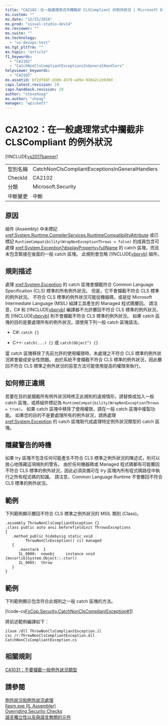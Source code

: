 ```yaml
---
title: "CA2102：在一般處理常式中攔截非 CLSCompliant 的例外狀況 | Microsoft Docs"
ms.custom: ""
ms.date: "12/15/2016"
ms.prod: "visual-studio-dev14"
ms.reviewer: ""
ms.suite: ""
ms.technology: 
  - "vs-devops-test"
ms.tgt_pltfrm: ""
ms.topic: "article"
f1_keywords: 
  - "CA2102"
  - "CatchNonClsCompliantExceptionsInGeneralHandlers"
helpviewer_keywords: 
  - "CA2102"
ms.assetid: bf2df68f-d386-4379-ad9e-930a2c2e930d
caps.latest.revision: 19
caps.handback.revision: 19
author: "stevehoag"
ms.author: "shoag"
manager: "wpickett"
---
```

# CA2102：在一般處理常式中攔截非 CLSCompliant 的例外狀況
[!INCLUDE[vs2017banner](../code-quality/includes/vs2017banner.md)]

|||  
|-|-|  
|型別名稱|CatchNonClsCompliantExceptionsInGeneralHandlers|  
|CheckId|CA2102|  
|分類|Microsoft.Security|  
|中斷變更|中斷|  
  
## 原因  
 組件 \(Assembly\) 中未標記 <xref:System.Runtime.CompilerServices.RuntimeCompatibilityAttribute> 或已標記 `RuntimeCompatibility(WrapNonExceptionThrows = false)` 的成員包含可處理 <xref:System.Exception?displayProperty=fullName> 的 catch 區塊，而且未包含緊接在後面的一般 catch 區塊。  此規則會忽略 [!INCLUDE[vbprvb](../code-quality/includes/vbprvb_md.md)] 組件。  
  
## 規則描述  
 處理 <xref:System.Exception> 的 catch 區塊會攔截符合 Common Language Specification \(CLS\) 標準的所有例外狀況。  但是，它不會攔截不符合 CLS 標準的例外狀況。  不符合 CLS 標準的例外狀況可能從機器碼，或是從 Microsoft Intermediate Language \(MSIL\) 組譯工具產生的 Managed 程式碼擲回。  請注意，C\# 和 [!INCLUDE[vbprvb](../code-quality/includes/vbprvb_md.md)] 編譯器不允許擲回不符合 CLS 標準的例外狀況，而 [!INCLUDE[vbprvb](../code-quality/includes/vbprvb_md.md)] 則不會攔截不符合 CLS 標準的例外狀況。  如果 catch 區塊的目的是要處理所有的例外狀況，請使用下列一般 catch 區塊語法。  
  
-   C\#: `catch {}`  
  
-   C\+\+: `catch(...) {}` 或 `catch(Object^) {}`  
  
 當 catch 區塊移除了先前允許的使用權限時，未處理之不符合 CLS 標準的例外狀況將會變成安全性問題。  由於系統不會攔截不符合 CLS 標準的例外狀況，因此擲回不符合 CLS 標準之例外狀況的惡意方法可能使用提高的權限來執行。  
  
## 如何修正違規  
 若要在目的是攔截所有例外狀況時修正此規則的違規情形，請替換或加入一般 catch 區塊，或將組件標記為 `RuntimeCompatibility(WrapNonExceptionThrows = true)`。  如果 catch 區塊中移除了使用權限，請在一般 catch 區塊中複製功能。  如果您的目的不是要處理所有的例外狀況，請將處理 <xref:System.Exception> 的 catch 區塊取代成處理特定例外狀況類型的 catch 區塊。  
  
## 隱藏警告的時機  
 如果 try 區塊不包含任何可能產生不符合 CLS 標準之例外狀況的陳述式，則可以放心地隱藏這項規則的警告。  由於任何機器碼或 Managed 程式碼都有可能擲回不符合 CLS 標準的例外狀況，因此必須具備可在 try 區塊內所有程式碼路徑中執行之所有程式碼的知識。  請注意，Common Language Runtime 不會擲回不符合 CLS 標準的例外狀況。  
  
## 範例  
 下列範例顯示擲回不符合 CLS 標準之例外狀況的 MSIL 類別 \(Class\)。  
  
```  
.assembly ThrowNonClsCompliantException {}  
.class public auto ansi beforefieldinit ThrowsExceptions  
{  
   .method public hidebysig static void  
         ThrowNonClsException() cil managed  
   {  
      .maxstack  1  
      IL_0000:  newobj     instance void [mscorlib]System.Object::.ctor()  
      IL_0005:  throw  
   }  
}  
```  
  
## 範例  
 下列範例顯示包含符合此規則之一般 catch 區塊的方法。  
  
 [!code-cs[FxCop.Security.CatchNonClsCompliantException#1](../code-quality/codesnippet/CSharp/ca2102-catch-non-clscompliant-exceptions-in-general-handlers_1.cs)]  
  
 將前述範例編譯如下：  
  
```  
ilasm /dll ThrowNonClsCompliantException.il  
csc /r:ThrowNonClsCompliantException.dll CatchNonClsCompliantException.cs  
```  
  
## 相關規則  
 [CA1031：不要攔截一般例外狀況類型](../Topic/CA1031:%20Do%20not%20catch%20general%20exception%20types.md)  
  
## 請參閱  
 [例外狀況和例外狀況處理](/dotnet/csharp/programming-guide/exceptions/exceptions-and-exception-handling)   
 [Ilasm.exe \(IL Assembler\)](../Topic/Ilasm.exe%20\(IL%20Assembler\).md)   
 [Overriding Security Checks](http://msdn.microsoft.com/zh-tw/4acdeff5-fc05-41bf-8505-7387cdbfca28)   
 [語言獨立性以及與語言無關的元件](../Topic/Language%20Independence%20and%20Language-Independent%20Components.md)